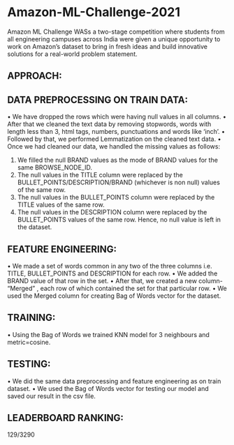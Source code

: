 # Amazon-ML-Challenge-2021

Amazon ML Challenge WASs a two-stage competition where students from all engineering campuses across India were given a unique opportunity to work on Amazon’s dataset to bring in fresh ideas and build innovative solutions for a real-world problem statement.

## APPROACH:

## DATA PREPROCESSING ON TRAIN DATA:

•	We have dropped the rows which were having null values in all columns.
•	After that we cleaned the text data by removing stopwords, words with length less than 3, html tags,  numbers, punctuations and words like ‘inch’.
•	Followed by that, we performed Lemmatization on the cleaned text data.
•	Once we had cleaned our data, we handled the missing values as follows:
1.	We filled the null BRAND values as the mode of BRAND values for the same BROWSE_NODE_ID.
2.	The null values in the TITLE column were replaced by the BULLET_POINTS/DESCRIPTION/BRAND (whichever is non null) values of the same row.
3.	The null values in the BULLET_POINTS column were replaced by the TITLE values of the same row.
4.	The null values in the DESCRIPTION column were replaced by the BULLET_POINTS values of the same row.
Hence, no null value is left in the dataset.

## FEATURE ENGINEERING:
•	We made a set of words common in any two of the three columns i.e. TITLE, BULLET_POINTS and DESCRIPTION for each row.
•	We added the BRAND value of that row in the set.
•	After that, we created a new column- “Merged” , each row of which contained the set for that particular row.
•	We used the Merged column for creating Bag of Words vector for the dataset.

## TRAINING:
•	Using the Bag of Words we trained KNN model for 3 neighbours and metric=cosine.

## TESTING:
•	We did the same data preprocessing and feature engineering as on train dataset.
•	We used the Bag of Words vector for testing our model and saved our result in the csv file.

## LEADERBOARD RANKING:
129/3290

